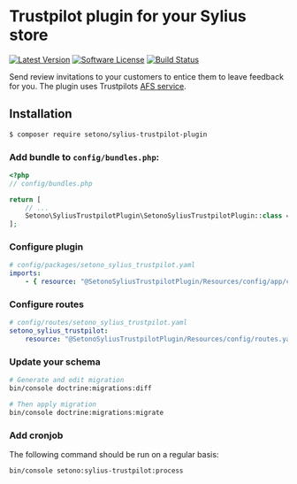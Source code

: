# Trustpilot plugin for your Sylius store

[![Latest Version][ico-version]][link-packagist]
[![Software License][ico-license]](LICENSE)
[![Build Status][ico-github-actions]][link-github-actions]

Send review invitations to your customers to entice them to leave feedback for you.
The plugin uses Trustpilots [AFS service](https://support.trustpilot.com/hc/en-us/articles/213703667-Automatic-Feedback-Service-AFS-2-0-setup-guide).

## Installation

```bash
$ composer require setono/sylius-trustpilot-plugin
```

### Add bundle to `config/bundles.php`:

```php
<?php
// config/bundles.php

return [
    // ...
    Setono\SyliusTrustpilotPlugin\SetonoSyliusTrustpilotPlugin::class => ['all' => true],
];
```

### Configure plugin

```yaml
# config/packages/setono_sylius_trustpilot.yaml
imports:
    - { resource: "@SetonoSyliusTrustpilotPlugin/Resources/config/app/config.yaml" }
```

### Configure routes

```yaml
# config/routes/setono_sylius_trustpilot.yaml
setono_sylius_trustpilot:
    resource: "@SetonoSyliusTrustpilotPlugin/Resources/config/routes.yaml"
```

### Update your schema

```bash
# Generate and edit migration
bin/console doctrine:migrations:diff

# Then apply migration
bin/console doctrine:migrations:migrate
```

### Add cronjob

The following command should be run on a regular basis:

```bash
bin/console setono:sylius-trustpilot:process
```

[ico-version]: https://poser.pugx.org/setono/sylius-trustpilot-plugin/v/stable
[ico-license]: https://poser.pugx.org/setono/sylius-trustpilot-plugin/license
[ico-github-actions]: https://github.com/Setono/SyliusTrustpilotPlugin/workflows/build/badge.svg

[link-packagist]: https://packagist.org/packages/setono/sylius-trustpilot-plugin
[link-github-actions]: https://github.com/Setono/SyliusTrustpilotPlugin/actions
